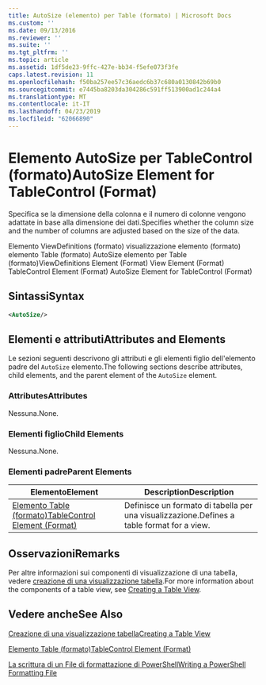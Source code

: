 ```yaml
---
title: AutoSize (elemento) per Table (formato) | Microsoft Docs
ms.custom: ''
ms.date: 09/13/2016
ms.reviewer: ''
ms.suite: ''
ms.tgt_pltfrm: ''
ms.topic: article
ms.assetid: 1df5de23-9ffc-427e-bb34-f5efe073f3fe
caps.latest.revision: 11
ms.openlocfilehash: f50ba257ee57c36aedc6b37c680a0130842b69b0
ms.sourcegitcommit: e7445ba8203da304286c591ff513900ad1c244a4
ms.translationtype: MT
ms.contentlocale: it-IT
ms.lasthandoff: 04/23/2019
ms.locfileid: "62066890"
---
```

# <a name="autosize-element-for-tablecontrol-format"></a><span data-ttu-id="9020e-102">Elemento AutoSize per TableControl (formato)</span><span class="sxs-lookup"><span data-stu-id="9020e-102">AutoSize Element for TableControl (Format)</span></span>

<span data-ttu-id="9020e-103">Specifica se la dimensione della colonna e il numero di colonne vengono adattate in base alla dimensione dei dati.</span><span class="sxs-lookup"><span data-stu-id="9020e-103">Specifies whether the column size and the number of columns are adjusted based on the size of the data.</span></span>

<span data-ttu-id="9020e-104">Elemento ViewDefinitions (formato) visualizzazione elemento (formato) elemento Table (formato) AutoSize elemento per Table (formato)</span><span class="sxs-lookup"><span data-stu-id="9020e-104">ViewDefinitions Element (Format) View Element (Format) TableControl Element (Format) AutoSize Element for TableControl (Format)</span></span>

## <a name="syntax"></a><span data-ttu-id="9020e-105">Sintassi</span><span class="sxs-lookup"><span data-stu-id="9020e-105">Syntax</span></span>

```xml
<AutoSize/>
```

## <a name="attributes-and-elements"></a><span data-ttu-id="9020e-106">Elementi e attributi</span><span class="sxs-lookup"><span data-stu-id="9020e-106">Attributes and Elements</span></span>

<span data-ttu-id="9020e-107">Le sezioni seguenti descrivono gli attributi e gli elementi figlio dell'elemento padre del `AutoSize` elemento.</span><span class="sxs-lookup"><span data-stu-id="9020e-107">The following sections describe attributes, child elements, and the parent element of the `AutoSize` element.</span></span>

### <a name="attributes"></a><span data-ttu-id="9020e-108">Attributes</span><span class="sxs-lookup"><span data-stu-id="9020e-108">Attributes</span></span>

<span data-ttu-id="9020e-109">Nessuna.</span><span class="sxs-lookup"><span data-stu-id="9020e-109">None.</span></span>

### <a name="child-elements"></a><span data-ttu-id="9020e-110">Elementi figlio</span><span class="sxs-lookup"><span data-stu-id="9020e-110">Child Elements</span></span>

<span data-ttu-id="9020e-111">Nessuna.</span><span class="sxs-lookup"><span data-stu-id="9020e-111">None.</span></span>

### <a name="parent-elements"></a><span data-ttu-id="9020e-112">Elementi padre</span><span class="sxs-lookup"><span data-stu-id="9020e-112">Parent Elements</span></span>

|<span data-ttu-id="9020e-113">Elemento</span><span class="sxs-lookup"><span data-stu-id="9020e-113">Element</span></span>|<span data-ttu-id="9020e-114">Description</span><span class="sxs-lookup"><span data-stu-id="9020e-114">Description</span></span>|
|-------------|-----------------|
|[<span data-ttu-id="9020e-115">Elemento Table (formato)</span><span class="sxs-lookup"><span data-stu-id="9020e-115">TableControl Element (Format)</span></span>](./tablecontrol-element-format.md)|<span data-ttu-id="9020e-116">Definisce un formato di tabella per una visualizzazione.</span><span class="sxs-lookup"><span data-stu-id="9020e-116">Defines a table format for a view.</span></span>|

## <a name="remarks"></a><span data-ttu-id="9020e-117">Osservazioni</span><span class="sxs-lookup"><span data-stu-id="9020e-117">Remarks</span></span>

<span data-ttu-id="9020e-118">Per altre informazioni sui componenti di visualizzazione di una tabella, vedere [creazione di una visualizzazione tabella](./creating-a-table-view.md).</span><span class="sxs-lookup"><span data-stu-id="9020e-118">For more information about the components of a table view, see [Creating a Table View](./creating-a-table-view.md).</span></span>

## <a name="see-also"></a><span data-ttu-id="9020e-119">Vedere anche</span><span class="sxs-lookup"><span data-stu-id="9020e-119">See Also</span></span>

[<span data-ttu-id="9020e-120">Creazione di una visualizzazione tabella</span><span class="sxs-lookup"><span data-stu-id="9020e-120">Creating a Table View</span></span>](./creating-a-table-view.md)

[<span data-ttu-id="9020e-121">Elemento Table (formato)</span><span class="sxs-lookup"><span data-stu-id="9020e-121">TableControl Element (Format)</span></span>](./tablecontrol-element-format.md)

[<span data-ttu-id="9020e-122">La scrittura di un File di formattazione di PowerShell</span><span class="sxs-lookup"><span data-stu-id="9020e-122">Writing a PowerShell Formatting File</span></span>](./writing-a-powershell-formatting-file.md)

